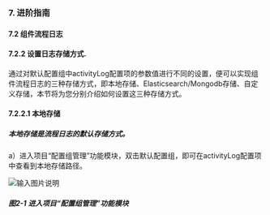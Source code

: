 ### 7. 进阶指南

#### 7.2 组件流程日志

#### 7.2.2 设置日志存储方式.

通过对默认配置组中activityLog配置项的参数值进行不同的设置，便可以实现组件流程日志的三种存储方式，即本地存储、Elasticsearch/Mongodb存储、自定义存储，本节将为您分别介绍如何设置这三种存储方式。

#### 7.2.2.1 本地存储

##### 本地存储是流程日志的默认存储方式。

a）进入项目“配置组管理”功能模块，双击默认配置组，即可在activityLog配置项中查看到本地存储路径。

![输入图片说明](../../../../images/SoFlu%EF%BC%88%E5%90%8E%E7%AB%AF%EF%BC%89%E5%BC%80%E5%8F%91%E5%B9%B3%E5%8F%B0/1.%20%E6%9C%80%E6%96%B0%E7%89%88%E6%9C%AC%20-%20%E6%9B%B4%E6%96%B0%E6%97%A5%E6%9C%9F%20-%202022.10.08/7.%20%E8%BF%9B%E9%98%B6%E6%8C%87%E5%8D%97/2.%20%E7%BB%84%E4%BB%B6%E6%B5%81%E7%A8%8B%E6%97%A5%E5%BF%97/2-1.png)

##### 图2-1 进入项目“配置组管理”功能模块
